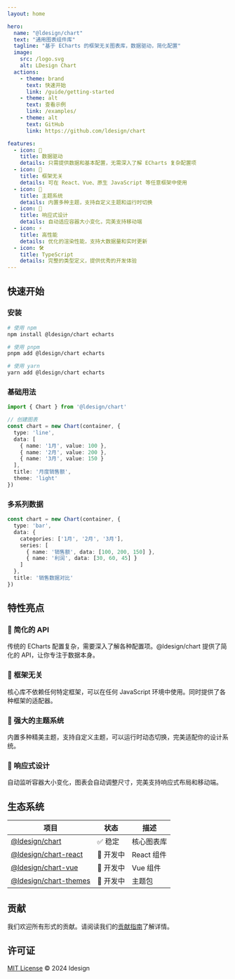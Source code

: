 ```yaml
---
layout: home

hero:
  name: "@ldesign/chart"
  text: "通用图表组件库"
  tagline: "基于 ECharts 的框架无关图表库，数据驱动，简化配置"
  image:
    src: /logo.svg
    alt: LDesign Chart
  actions:
    - theme: brand
      text: 快速开始
      link: /guide/getting-started
    - theme: alt
      text: 查看示例
      link: /examples/
    - theme: alt
      text: GitHub
      link: https://github.com/ldesign/chart

features:
  - icon: 🎯
    title: 数据驱动
    details: 只需提供数据和基本配置，无需深入了解 ECharts 复杂配置项
  - icon: 🔧
    title: 框架无关
    details: 可在 React、Vue、原生 JavaScript 等任意框架中使用
  - icon: 🎨
    title: 主题系统
    details: 内置多种主题，支持自定义主题和运行时切换
  - icon: 📱
    title: 响应式设计
    details: 自动适应容器大小变化，完美支持移动端
  - icon: ⚡
    title: 高性能
    details: 优化的渲染性能，支持大数据量和实时更新
  - icon: 🛠️
    title: TypeScript
    details: 完整的类型定义，提供优秀的开发体验
---
```


## 快速开始

### 安装

```bash
# 使用 npm
npm install @ldesign/chart echarts

# 使用 pnpm
pnpm add @ldesign/chart echarts

# 使用 yarn
yarn add @ldesign/chart echarts
```

### 基础用法

```typescript
import { Chart } from '@ldesign/chart'

// 创建图表
const chart = new Chart(container, {
  type: 'line',
  data: [
    { name: '1月', value: 100 },
    { name: '2月', value: 200 },
    { name: '3月', value: 150 }
  ],
  title: '月度销售额',
  theme: 'light'
})
```

### 多系列数据

```typescript
const chart = new Chart(container, {
  type: 'bar',
  data: {
    categories: ['1月', '2月', '3月'],
    series: [
      { name: '销售额', data: [100, 200, 150] },
      { name: '利润', data: [30, 60, 45] }
    ]
  },
  title: '销售数据对比'
})
```

## 特性亮点

### 🎯 简化的 API

传统的 ECharts 配置复杂，需要深入了解各种配置项。@ldesign/chart 提供了简化的 API，让你专注于数据本身。

### 🔧 框架无关

核心库不依赖任何特定框架，可以在任何 JavaScript 环境中使用。同时提供了各种框架的适配器。

### 🎨 强大的主题系统

内置多种精美主题，支持自定义主题，可以运行时动态切换，完美适配你的设计系统。

### 📱 响应式设计

自动监听容器大小变化，图表会自动调整尺寸，完美支持响应式布局和移动端。

## 生态系统

| 项目 | 状态 | 描述 |
| --- | --- | --- |
| [@ldesign/chart](/) | ✅ 稳定 | 核心图表库 |
| [@ldesign/chart-react](/react) | 🚧 开发中 | React 组件 |
| [@ldesign/chart-vue](/vue) | 🚧 开发中 | Vue 组件 |
| [@ldesign/chart-themes](/themes) | 🚧 开发中 | 主题包 |

## 贡献

我们欢迎所有形式的贡献。请阅读我们的[贡献指南](https://github.com/ldesign/chart/blob/main/CONTRIBUTING.md)了解详情。

## 许可证

[MIT License](https://github.com/ldesign/chart/blob/main/LICENSE) © 2024 ldesign
